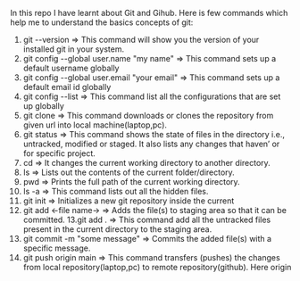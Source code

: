 In this repo I have learnt about Git and Gihub.
Here is few commands which help me to understand the basics concepts of git:

1. git --version => This command will show you the version of your installed git in your system.
2. git config --global user.name "my name" => This command sets up a default username globally
3. git config --global user.email "your email" => This command sets up a default email id globally
4. git config --list => This command list all the configurations that are set up globally
5. git clone <repo url> => This command downloads or clones the repository from given url into local machine(laptop,pc).
6. git status => This command shows the state of files in the directory i.e., untracked, modified or staged. It also lists any changes that haven’ or for specific project.
7. cd => It changes the current working directory to another directory.
8. ls => Lists out the contents of the current folder/directory.
9. pwd => Prints the full path of the current working directory.
10. ls -a => This command lists out all the hidden files.
11. git init => Initializes a new git repository inside the current
12. git add <-file name-> => Adds the file(s) to staging area so that it can be committed.
    13.git add . => This command add all the untracked files present in the current directory to the staging area.
13. git commit -m "some message" => Commits the added file(s) with a specific message.
14. git push origin main => This command transfers (pushes) the changes from local repository(laptop,pc) to remote repository(github).
    Here origin
